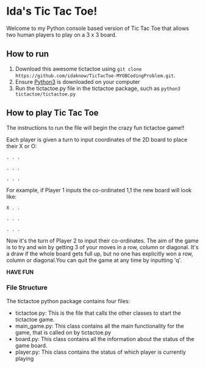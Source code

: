 # Ida's Tic Tac Toe!  

Welcome to my Python console based version of Tic Tac Toe that allows two human players to play on a 3 x 3 board.

## How to run

1. Download this awesome tictactoe using `git clone https://github.com/idaknow/TicTacToe-MYOBCodingProblem.git`.
2. Ensure [Python3](https://www.python.org/downloads/) is downloaded on your computer 
3. Run the tictactoe.py file in the tictactoe package, such as `python3 tictactoe/tictactoe.py`

## How to play Tic Tac Toe

The instructions to run the file will begin the crazy fun tictactoe game!!

Each player is given a turn to input coordinates of the 2D board to place their X or O:

```
. . .

. . .

. . .
```

For example, if Player 1 inputs the co-ordinated 1,1 the new board will look like:

```
X . .

. . .

. . .
```

Now it's the turn of Player 2 to input their co-ordinates. The aim of the game is to try and win by getting 3 of your moves in a row, column or diagonal. It's a draw if the whole board gets full up, but no one has explicitly won a row, column or diagonal.You can quit the game at any time by inputting 'q'.

**HAVE FUN**

### File Structure

The tictactoe python package contains four files:

* tictactoe.py: This is the file that calls the other classes to start the tictactoe game.
* main_game.py: This class contains all the main functionality for the game, that is called on by tictactoe.py
* board.py: This class contains all the information about the status of the game board.
* player.py: This class contains the status of which player is currently playing
